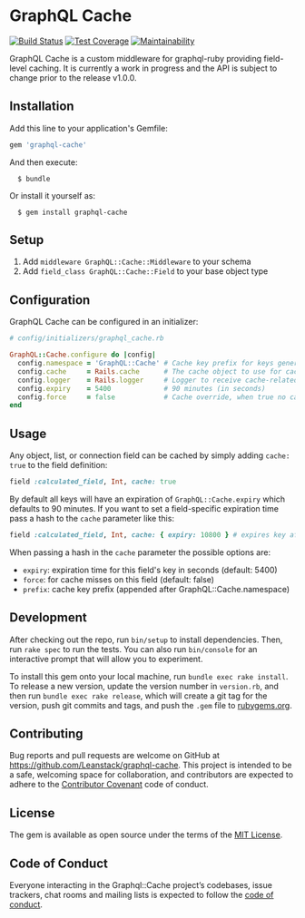 # GraphQL Cache
  [![Build Status](https://travis-ci.org/Leanstack/graphql-cache.svg?branch=master)](https://travis-ci.org/Leanstack/graphql-cache) [![Test Coverage](https://api.codeclimate.com/v1/badges/c8560834b10db0618175/test_coverage)](https://codeclimate.com/github/Leanstack/graphql-cache/test_coverage) [![Maintainability](https://api.codeclimate.com/v1/badges/c8560834b10db0618175/maintainability)](https://codeclimate.com/github/Leanstack/graphql-cache/maintainability)

  GraphQL Cache is a custom middleware for graphql-ruby providing field-level caching.  It is currently a work in progress and the API is subject to change prior to the release v1.0.0.

## Installation

  Add this line to your application's Gemfile:

  ```ruby
  gem 'graphql-cache'
  ```

  And then execute:

      $ bundle

  Or install it yourself as:

      $ gem install graphql-cache

## Setup

  1. Add `middleware GraphQL::Cache::Middleware` to your schema
  2. Add `field_class GraphQL::Cache::Field` to your base object type

## Configuration

  GraphQL Cache can be configured in an initializer:

  ```ruby
  # config/initializers/graphql_cache.rb

  GraphQL::Cache.configure do |config|
    config.namespace = 'GraphQL::Cache' # Cache key prefix for keys generated by graphql-cache
    config.cache     = Rails.cache      # The cache object to use for caching
    config.logger    = Rails.logger     # Logger to receive cache-related log messages
    config.expiry    = 5400             # 90 minutes (in seconds)
    config.force     = false            # Cache override, when true no caching takes place
  end
  ```

## Usage

  Any object, list, or connection field can be cached by simply adding `cache: true` to the field definition:

  ```ruby
  field :calculated_field, Int, cache: true
  ```

  By default all keys will have an expiration of `GraphQL::Cache.expiry` which defaults to 90 minutes.  If you want to set a field-specific expiration time pass a hash to the `cache` parameter like this:

  ```ruby
  field :calculated_field, Int, cache: { expiry: 10800 } # expires key after 180 minutes
  ```

  When passing a hash in the `cache` parameter the possible options are:

  - `expiry`: expiration time for this field's key in seconds (default: 5400)
  - `force`: for cache misses on this field (default: false)
  - `prefix`: cache key prefix (appended after GraphQL::Cache.namespace)

## Development

  After checking out the repo, run `bin/setup` to install dependencies. Then, run `rake spec` to run the tests. You can also run `bin/console` for an interactive prompt that will allow you to experiment.

  To install this gem onto your local machine, run `bundle exec rake install`. To release a new version, update the version number in `version.rb`, and then run `bundle exec rake release`, which will create a git tag for the version, push git commits and tags, and push the `.gem` file to [rubygems.org](https://rubygems.org).

## Contributing

  Bug reports and pull requests are welcome on GitHub at https://github.com/Leanstack/graphql-cache. This project is intended to be a safe, welcoming space for collaboration, and contributors are expected to adhere to the [Contributor Covenant](http://contributor-covenant.org) code of conduct.

## License

  The gem is available as open source under the terms of the [MIT License](https://opensource.org/licenses/MIT).

## Code of Conduct

  Everyone interacting in the Graphql::Cache project’s codebases, issue trackers, chat rooms and mailing lists is expected to follow the [code of conduct](https://github.com/Leanstack/graphql-cache/blob/master/CODE_OF_CONDUCT.md).
